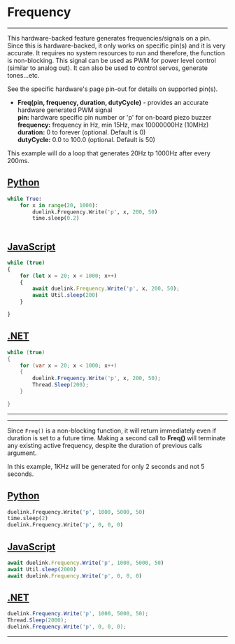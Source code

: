# Frequency

---

This hardware-backed feature generates frequencies/signals on a pin. Since this is hardware-backed, it only works on specific pin(s) and it is very accurate. It requires no system resources to run and therefore, the function is non-blocking. This signal can be used as PWM for power level control (similar to analog out). It can also be used to control servos, generate tones...etc.

See the specific hardware's page pin-out for details on supported pin(s). 

- **Freq(pin, frequency, duration, dutyCycle)** - provides an accurate hardware generated PWM signal <br>
**pin:** hardware specific pin number or 'p' for on-board piezo buzzer <br>
**frequency:** frequency in Hz, min 15Hz, max 10000000Hz (10MHz) <br>
**duration:** 0 to forever (optional. Default is 0) <br>
**dutyCycle:** 0.0 to 100.0 (optional. Default is 50)

This example will do a loop that generates 20Hz tp 1000Hz after every 200ms.

## [Python](#tab/py)
```py
while True:
    for x in range(20, 1000):
        duelink.Frequency.Write('p', x, 200, 50)
        time.sleep(0.2)
    
```

## [JavaScript](#tab/js)
```js
while (true)
{
    for (let x = 20; x < 1000; x++)
    {
        await duelink.Frequency.Write('p', x, 200, 50);
        await Util.sleep(200)
    }

}
```

## [.NET](#tab/net)
```cs
while (true)
{
    for (var x = 20; x < 1000; x++)
    {
        duelink.Frequency.Write('p', x, 200, 50);
        Thread.Sleep(200);
    }

}
```
___
___

Since `Freq()` is a non-blocking function, it will return immediately even if duration is set to a future time. Making a second call to **Freq()** will terminate any existing active frequency, despite the duration of previous calls argument.

In this example, 1KHz will be generated for only 2 seconds and not 5 seconds.

## [Python](#tab/py)
```py
duelink.Frequency.Write('p', 1000, 5000, 50)
time.sleep(2)
duelink.Frequency.Write('p', 0, 0, 0)
```

## [JavaScript](#tab/js)
```js
await duelink.Frequency.Write('p', 1000, 5000, 50)
await Util.sleep(2000)
await duelink.Frequency.Write('p', 0, 0, 0)
```

## [.NET](#tab/net)
```cs
duelink.Frequency.Write('p', 1000, 5000, 50);
Thread.Sleep(2000);
duelink.Frequency.Write('p', 0, 0, 0);
```

---